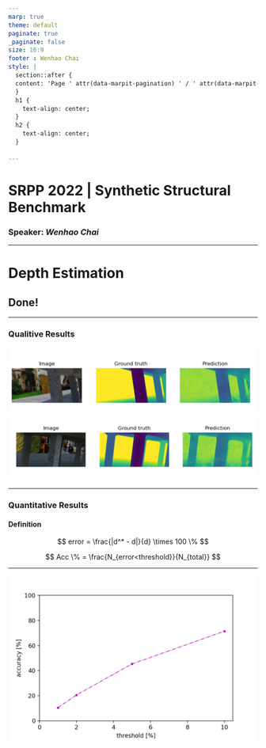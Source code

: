 ```yaml
---
marp: true
theme: default
paginate: true
_paginate: false
size: 16:9
footer : Wenhao Chai
style: |
  section::after {
  content: 'Page ' attr(data-marpit-pagination) ' / ' attr(data-marpit-pagination-total);
  }
  h1 {
    text-align: center;
  }
  h2 {
    text-align: center;
  }

---
```


# SRPP 2022 | Synthetic Structural Benchmark
### Speaker: *Wenhao Chai*

---

# Depth Estimation

## Done!

---

### Qualitive Results

![](../img/depth1.png)
![](../img/depth2.png)

---

### Quantitative Results

#### Definition

$$
  error = \frac{|d^* - d|}{d} \times 100 \%
$$

$$
  Acc \% = \frac{N_{error<threshold}}{N_{total}}
$$

---

![](../img/depth_result.png)